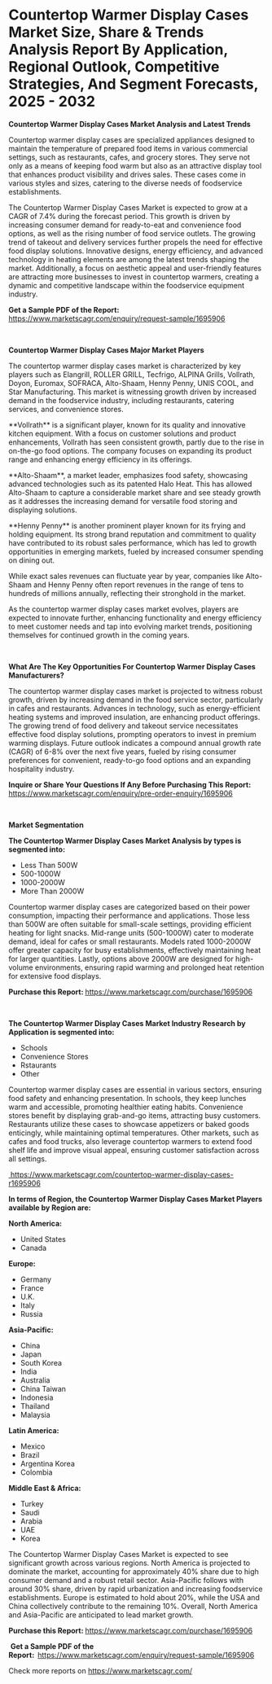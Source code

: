 <p><h1>Countertop Warmer Display Cases Market Size, Share & Trends Analysis Report By Application, Regional Outlook, Competitive Strategies, And Segment Forecasts, 2025 - 2032</h1></p><p><strong>Countertop Warmer Display Cases Market Analysis and Latest Trends</strong></p>
<p><p>Countertop warmer display cases are specialized appliances designed to maintain the temperature of prepared food items in various commercial settings, such as restaurants, cafes, and grocery stores. They serve not only as a means of keeping food warm but also as an attractive display tool that enhances product visibility and drives sales. These cases come in various styles and sizes, catering to the diverse needs of foodservice establishments.</p><p>The Countertop Warmer Display Cases Market is expected to grow at a CAGR of 7.4% during the forecast period. This growth is driven by increasing consumer demand for ready-to-eat and convenience food options, as well as the rising number of food service outlets. The growing trend of takeout and delivery services further propels the need for effective food display solutions. Innovative designs, energy efficiency, and advanced technology in heating elements are among the latest trends shaping the market. Additionally, a focus on aesthetic appeal and user-friendly features are attracting more businesses to invest in countertop warmers, creating a dynamic and competitive landscape within the foodservice equipment industry.</p></p>
<p><strong>Get a Sample PDF of the Report:&nbsp;</strong> <a href="https://www.marketscagr.com/enquiry/request-sample/1695906?utm_campaign=2003&utm_medium=2&utm_source=Github&utm_content=ia&utm_term=08012025&utm_id=countertop-warmer-display-cases">https://www.marketscagr.com/enquiry/request-sample/1695906</a></p>
<p>&nbsp;</p>
<p><strong>Countertop Warmer Display Cases Major Market Players</strong></p>
<p><p>The countertop warmer display cases market is characterized by key players such as Elangrill, ROLLER GRILL, Tecfrigo, ALPINA Grills, Vollrath, Doyon, Euromax, SOFRACA, Alto-Shaam, Henny Penny, UNIS COOL, and Star Manufacturing. This market is witnessing growth driven by increased demand in the foodservice industry, including restaurants, catering services, and convenience stores.</p><p>**Vollrath** is a significant player, known for its quality and innovative kitchen equipment. With a focus on customer solutions and product enhancements, Vollrath has seen consistent growth, partly due to the rise in on-the-go food options. The company focuses on expanding its product range and enhancing energy efficiency in its offerings.</p><p>**Alto-Shaam**, a market leader, emphasizes food safety, showcasing advanced technologies such as its patented Halo Heat. This has allowed Alto-Shaam to capture a considerable market share and see steady growth as it addresses the increasing demand for versatile food storing and displaying solutions.</p><p>**Henny Penny** is another prominent player known for its frying and holding equipment. Its strong brand reputation and commitment to quality have contributed to its robust sales performance, which has led to growth opportunities in emerging markets, fueled by increased consumer spending on dining out.</p><p>While exact sales revenues can fluctuate year by year, companies like Alto-Shaam and Henny Penny often report revenues in the range of tens to hundreds of millions annually, reflecting their stronghold in the market.</p><p>As the countertop warmer display cases market evolves, players are expected to innovate further, enhancing functionality and energy efficiency to meet customer needs and tap into evolving market trends, positioning themselves for continued growth in the coming years.</p></p>
<p>&nbsp;</p>
<p><strong>What Are The Key Opportunities For Countertop Warmer Display Cases Manufacturers?</strong></p>
<p><p>The countertop warmer display cases market is projected to witness robust growth, driven by increasing demand in the food service sector, particularly in cafes and restaurants. Advances in technology, such as energy-efficient heating systems and improved insulation, are enhancing product offerings. The growing trend of food delivery and takeout service necessitates effective food display solutions, prompting operators to invest in premium warming displays. Future outlook indicates a compound annual growth rate (CAGR) of 6-8% over the next five years, fueled by rising consumer preferences for convenient, ready-to-go food options and an expanding hospitality industry.</p></p>
<p><strong>Inquire or Share Your Questions If Any Before Purchasing This Report:</strong> <a href="https://www.marketscagr.com/enquiry/pre-order-enquiry/1695906?utm_campaign=2003&utm_medium=2&utm_source=Github&utm_content=ia&utm_term=08012025&utm_id=countertop-warmer-display-cases">https://www.marketscagr.com/enquiry/pre-order-enquiry/1695906</a></p>
<p>&nbsp;</p>
<p><strong>Market Segmentation</strong></p>
<p><strong>The Countertop Warmer Display Cases Market Analysis by types is segmented into:</strong></p>
<p><ul><li>Less Than 500W</li><li>500-1000W</li><li>1000-2000W</li><li>More Than 2000W</li></ul></p>
<p><p>Countertop warmer display cases are categorized based on their power consumption, impacting their performance and applications. Those less than 500W are often suitable for small-scale settings, providing efficient heating for light snacks. Mid-range units (500-1000W) cater to moderate demand, ideal for cafes or small restaurants. Models rated 1000-2000W offer greater capacity for busy establishments, effectively maintaining heat for larger quantities. Lastly, options above 2000W are designed for high-volume environments, ensuring rapid warming and prolonged heat retention for extensive food displays.</p></p>
<p><strong>Purchase this Report:&nbsp;</strong><a href="https://www.marketscagr.com/purchase/1695906?utm_campaign=2003&utm_medium=2&utm_source=Github&utm_content=ia&utm_term=08012025&utm_id=countertop-warmer-display-cases">https://www.marketscagr.com/purchase/1695906</a></p>
<p>&nbsp;</p>
<p><strong>The Countertop Warmer Display Cases Market Industry Research by Application is segmented into:</strong></p>
<p><ul><li>Schools</li><li>Convenience Stores</li><li>Rstaurants</li><li>Other</li></ul></p>
<p><p>Countertop warmer display cases are essential in various sectors, ensuring food safety and enhancing presentation. In schools, they keep lunches warm and accessible, promoting healthier eating habits. Convenience stores benefit by displaying grab-and-go items, attracting busy customers. Restaurants utilize these cases to showcase appetizers or baked goods enticingly, while maintaining optimal temperatures. Other markets, such as cafes and food trucks, also leverage countertop warmers to extend food shelf life and improve visual appeal, ensuring customer satisfaction across all settings.</p></p>
<p><a href="https://www.marketscagr.com/countertop-warmer-display-cases-r1695906?utm_campaign=2003&utm_medium=2&utm_source=Github&utm_content=ia&utm_term=08012025&utm_id=countertop-warmer-display-cases">&nbsp;https://www.marketscagr.com/countertop-warmer-display-cases-r1695906</a></p>
<p><strong>In terms of Region, the Countertop Warmer Display Cases Market Players available by Region are:</strong></p>
<p>
    <p> <strong> North America: </strong>
        <ul>
            <li>United States</li>
            <li>Canada</li>
        </ul>
        </p> 
    <p> <strong> Europe: </strong>
        <ul>
            <li>Germany</li>
            <li>France</li>
            <li>U.K.</li>
            <li>Italy</li>
            <li>Russia</li>
        </ul>
        </p> 
    <p> <strong> Asia-Pacific: </strong>
        <ul>
            <li>China</li>
            <li>Japan</li>
            <li>South Korea</li>
            <li>India</li>
            <li>Australia</li>
            <li>China Taiwan</li>
            <li>Indonesia</li>
            <li>Thailand</li>
            <li>Malaysia</li>
        </ul>
        </p> 
    <p> <strong> Latin America: </strong>
        <ul>
            <li>Mexico</li>
            <li>Brazil</li>
            <li>Argentina Korea</li>
            <li>Colombia</li>
        </ul>
        </p> 
    <p> <strong> Middle East & Africa: </strong>
        <ul>
            <li>Turkey</li>
            <li>Saudi</li>
            <li>Arabia</li>
            <li>UAE</li>
            <li>Korea</li>
        </ul>
    </p>
    </p>
<p><p>The Countertop Warmer Display Cases Market is expected to see significant growth across various regions. North America is projected to dominate the market, accounting for approximately 40% share due to high consumer demand and a robust retail sector. Asia-Pacific follows with around 30% share, driven by rapid urbanization and increasing foodservice establishments. Europe is estimated to hold about 20%, while the USA and China collectively contribute to the remaining 10%. Overall, North America and Asia-Pacific are anticipated to lead market growth.</p></p>
<p><strong>Purchase this Report: </strong><a href="https://www.marketscagr.com/purchase/1695906?utm_campaign=2003&utm_medium=2&utm_source=Github&utm_content=ia&utm_term=08012025&utm_id=countertop-warmer-display-cases">https://www.marketscagr.com/purchase/1695906</a></p>
<p>&nbsp;<strong>Get a Sample PDF of the Report:&nbsp;&nbsp;</strong><a href="https://www.marketscagr.com/enquiry/request-sample/1695906?utm_campaign=2003&utm_medium=2&utm_source=Github&utm_content=ia&utm_term=08012025&utm_id=countertop-warmer-display-cases">https://www.marketscagr.com/enquiry/request-sample/1695906</a></p>
<p><strong></strong></p>
<p>Check more reports on <a href="https://www.marketscagr.com/?utm_campaign=2003&utm_medium=2&utm_source=Github&utm_content=ia&utm_term=08012025&utm_id=countertop-warmer-display-cases">https://www.marketscagr.com/</a></p>